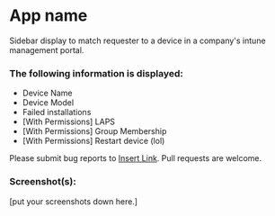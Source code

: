 # App name

Sidebar display to match requester to a device in a company's intune management portal.

### The following information is displayed:

* Device Name
* Device Model
* Failed installations
* [With Permissions] LAPS
* [With Permissions] Group Membership
* [With Permissions] Restart device (lol)

Please submit bug reports to [Insert Link](). Pull requests are welcome.

### Screenshot(s):
[put your screenshots down here.]
